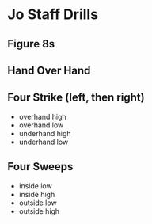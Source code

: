 # Jo Staff Drills


## Figure 8s


## Hand Over Hand


## Four Strike (left, then right)

- overhand high
- overhand low
- underhand high
- underhand low


## Four Sweeps

- inside low
- inside high
- outside low
- outside high
